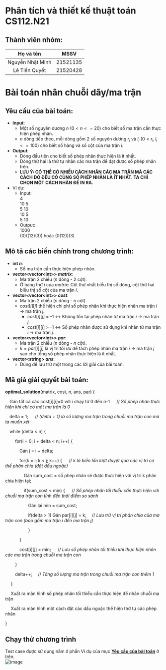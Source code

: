 # Phân tích và thiết kế thuật toán CS112.N21
## Thành viên nhóm: ##
|     Họ và tên     |    MSSV    |
| :---------------: | :--------: |
| Nguyễn Nhật Minh  | 21521135   |
| Lê Tiến Quyết     | 21520428   |
# Bài toán nhân chuỗi dãy/ma trận 
## Yêu cầu của bài toán:  
- **Input**: 
  - Một số nguyên dương $n$ ($0 < n <= 20$) cho biết số ma trận cần thực hiện phép nhân.  
  - $n$ dòng tiếp theo, mỗi dòng gồm 2 số nguyên dương $r_i$ và $l_i$ ($0 < r_i, l_i <= 100$) cho biết số hàng và số cột của ma trận $i$.
- **Output**:
  - Dòng đầu tiên cho biết số phép nhân thực hiện là ít nhất.
  - Dòng thứ hai là thứ tự nhân các ma trận để đạt được số phép nhân trên.
  - **LƯU Ý: CÓ THỂ CÓ NHIỀU CÁCH NHÂN CÁC MA TRẬN MÀ CÁC CÁCH ĐÓ ĐỀU CÓ CÙNG SỐ PHÉP NHÂN LÀ ÍT NHẤT. TA CHỈ CHỌN MỘT CÁCH NHÂN ĐỂ IN RA.** 
- Ví dụ:
  - Input:  
4  
10 5  
5 10  
10 5  
5 10  
  - Output:  
1000  
(0)((12)(3)) hoặc (0(12))(3) 
## Mô tả các biến chính trong chương trình:  
- **int $n$**:   
  - Số ma trận cần thực hiện phép nhân.
- **vector<vector\<int\>> $matrix$**:  
  - Ma trận 2 chiều ($n$ dòng - 2 cột).  
  - Ở hàng thứ $i$ của $matrix$: Cột thứ nhất biểu thị số dòng, cột thứ hai biểu thị số cột của ma trận $i$.
- **vector<vector\<int\>> $cost$**:  
  - Ma trận 2 chiều ($n$ dòng - $n$ cột).  
  - $cost[i][j]$ thể hiện chi phí số phép nhân khi thực hiện nhân ma trận $i$ $\rightarrow$ ma trận $j$.  
    - $cost[i][j]$ = -1 $\leftrightarrow$ Không tồn tại phép nhân từ ma trận $i$ $\rightarrow$ ma trận $j$.  
    - $cost[i][j]$ > -1 $\leftrightarrow$ Số phép nhân được sử dụng khi nhân từ ma trận $i$ $\rightarrow$ ma trận $j$.  
- **vector<vector\<int\>> $par$**:  
  - Ma trận 2 chiều ($n$ dòng - $n$ cột).  
  - $k = par[i][j]$ là vị trí tối ưu để tách phép nhân ma trận $i$ $\rightarrow$ ma trận $j$ sao cho tổng số phép nhân thực hiện là ít nhất.  
- **vector\<string\> $ans$**:  
  - Dùng để lưu trữ một trong các lời giải của bài toán.  
 ## Mã giả giải quyết bài toán:
 
**optimal_solution**(matrix, cost, n, ans, par) {

&emsp;Gán tất cả các cost[i][i]=0 với i chạy từ 0 đến n-1   &emsp;   // *Số phép nhân thực hiện khi chỉ có một ma trận là 0*
  
&emsp;delta = 1;     &emsp;  // *(delta + 1) là số lượng ma trận trong chuỗi ma trận con mà ta muốn xét* 
  
&emsp;while (delta < n) {
  
&emsp;&emsp;    for(i = 0; i + delta < n; i++) {
    
&emsp;&emsp;&emsp;    Gán j = i + delta;
      
&emsp;&emsp;&emsp;    for(k = i; k < j; k++) { &emsp;  // *k là biến lần lượt duyệt qua các vị trí có thể phân chia (đặt dấu ngoặc)*
      
&emsp;&emsp;&emsp;&emsp;    Gán sum_cost = số phép nhân sẽ được thực hiện với vị trí k phân chia hiện tại;
      
&emsp;&emsp;&emsp;&emsp;    if(sum_cost < min) { &emsp;  // *Số phép nhân tối thiểu cần thực hiện với chuỗi ma trận con tính đến thời điểm so sánh*
      
&emsp;&emsp;&emsp;&emsp;&emsp;    Gán lại min = sum_cost;
        
&emsp;&emsp;&emsp;&emsp;&emsp;    if(delta > 1) Gán par[i][j] = k;  &emsp;// *Lưu trữ vị trí phân chia của ma trận con (bao gồm ma trận i đến ma trận j)*

&emsp;&emsp;&emsp;&emsp;&emsp;    }

&emsp;&emsp;&emsp;      }
      
&emsp;&emsp;&emsp;    cost[i][j] = min;   &emsp; // *Lưu số phép nhân tối thiểu khi thực hiện nhân các ma trận trong chuỗi ma trận con*

&emsp;&emsp;    }
      
&emsp;&emsp;    delta++; &emsp;// *Tăng số lượng ma trận trong chuỗi ma trận con thêm 1*
    
&emsp;    }
  
&emsp;    Xuất ra màn hình số phép nhân tối thiểu cần thực hiện để nhân chuỗi ma trận 
  
&emsp;    Xuất ra màn hình một cách đặt các dấu ngoặc thể hiện thứ tự các phép nhân 
  
}
## Chạy thử chương trình  
Test case được sử dụng nằm ở phần Ví dụ của mục [**Yêu cầu của bài toán**](https://github.com/LeTienQuyet/CS112.N21_multiply_matrix#y%C3%AAu-c%E1%BA%A7u-c%E1%BB%A7a-b%C3%A0i-to%C3%A1n) ở trên.  
![image](https://github.com/LeTienQuyet/CS112.N21_multiply_matrix/assets/97799935/979b7e36-cd7b-4280-806f-9cb1957b7dc8)

